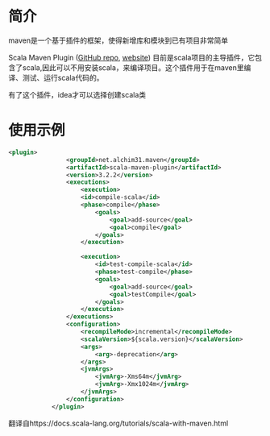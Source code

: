 # 简介

maven是一个基于插件的框架，使得新增库和模块到已有项目非常简单

 Scala Maven Plugin ([GitHub repo](https://github.com/davidB/scala-maven-plugin), [website](https://davidb.github.io/scala-maven-plugin)) 目前是scala项目的主导插件，它包含了scala,因此可以不用安装scala，来编译项目。这个插件用于在maven里编译、测试、运行scala代码的。

有了这个插件，idea才可以选择创建scala类

# 使用示例

```xml
<plugin>
				<groupId>net.alchim31.maven</groupId>
				<artifactId>scala-maven-plugin</artifactId>
				<version>3.2.2</version>
				<executions>
					<execution>
					<id>compile-scala</id>
					<phase>compile</phase>
						<goals>
							<goal>add-source</goal>
							<goal>compile</goal>
						</goals>
					</execution>

					<execution>
						<id>test-compile-scala</id>
						<phase>test-compile</phase>
						<goals>
							<goal>add-source</goal>
							<goal>testCompile</goal>
						</goals>
					</execution>
				</executions>
				<configuration>
					<recompileMode>incremental</recompileMode>
					<scalaVersion>${scala.version}</scalaVersion>
					<args>
						<arg>-deprecation</arg>
					</args>
					<jvmArgs>
						<jvmArg>-Xms64m</jvmArg>
						<jvmArg>-Xmx1024m</jvmArg>
					</jvmArgs>
				</configuration>
			</plugin>
```



翻译自https://docs.scala-lang.org/tutorials/scala-with-maven.html

